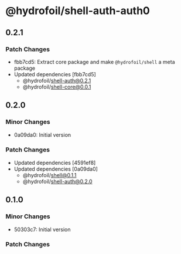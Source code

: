 # @hydrofoil/shell-auth-auth0

## 0.2.1

### Patch Changes

- fbb7cd5: Extract core package and make `@hydrofoil/shell` a meta package
- Updated dependencies [fbb7cd5]
  - @hydrofoil/shell-auth@0.2.1
  - @hydrofoil/shell-core@0.0.1

## 0.2.0

### Minor Changes

- 0a09da0: Initial version

### Patch Changes

- Updated dependencies [4591ef8]
- Updated dependencies [0a09da0]
  - @hydrofoil/shell@0.1.1
  - @hydrofoil/shell-auth@0.2.0

## 0.1.0

### Minor Changes

- 50303c7: Initial version

### Patch Changes

- Updated dependencies [50303c7]
  - @hydrofoil/shell-auth@0.1.0
  - @hydrofoil/shell@0.1.0
